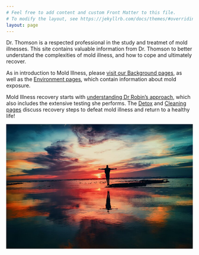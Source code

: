 ```yaml
---
# Feel free to add content and custom Front Matter to this file.
# To modify the layout, see https://jekyllrb.com/docs/themes/#overriding-theme-defaults
layout: page
---
```


Dr. Thomson is a respected professional in the study and treatmet of mold illnesses.
This site contains valuable information from Dr. Thomson to better understand
the complexities of mold illness, and how to cope and ultimately recover.

As in introduction to Mold Illness, please [visit our Background pages](/background), as well as the [Environment pages](/environment), which contain information about mold exposure.

Mold Illness recovery starts with [understanding Dr Robin’s approach](/approach), which also includes the extensive testing she performs. The [Detox](/detoxification) and [Cleaning pages](/cleaning) discuss recovery steps to defeat mold illness and return to a healthy life! 

![Mold Illness Recovery](/assets/images/joy-ocean.jpg)